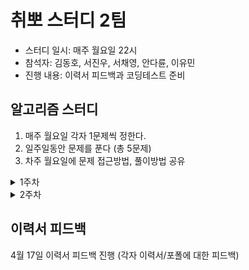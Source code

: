 # 취뽀 스터디 2팀
- 스터디 일시: 매주 월요일 22시
- 참석자: 김동호, 서진우, 서채영, 안다륜, 이유민
- 진행 내용: 이력서 피드백과 코딩테스트 준비

## 알고리즘 스터디
1. 매주 월요일 각자 1문제씩 정한다.
2. 일주일동안 문제를 푼다 (총 5문제)
3. 차주 월요일에 문제 접근방법, 풀이방법 공유


<details>
    <summary>1주차</summary>

- [[프로그래머스_LV2] 게임 맵 최단거리](https://school.programmers.co.kr/learn/courses/30/lessons/1844)
- [[프로그래머스_LV2] 택배 배달과 수거하기](https://school.programmers.co.kr/learn/courses/30/lessons/150369)
- [[백준_골드3] 벽 부수고 이동하기](https://www.acmicpc.net/problem/2206)
- [[프로그래머스_LV2] 모음사전](https://school.programmers.co.kr/learn/courses/30/lessons/84512)
- [[프로그래머스_입문] 편지](https://school.programmers.co.kr/learn/courses/30/lessons/120898)
</details>
<details>
    <summary>2주차</summary>

- [[프로그래머스_LV2] 이모티콘 할인행사](https://school.programmers.co.kr/learn/courses/30/lessons/150368)
- [[프로그래머스_LV2] 순위 검색](https://school.programmers.co.kr/learn/courses/30/lessons/72412)
- [[프로그래머스_LV2] 큰 수 만들기](https://school.programmers.co.kr/learn/courses/30/lessons/42883)
- [[프로그래머스_LV1] 개인정보 수집 유효기간](https://school.programmers.co.kr/learn/courses/30/lessons/150370)
- [[프로그래머스_LV1] 모의고사](https://school.programmers.co.kr/learn/courses/30/lessons/42840)
</details>

## 이력서 피드백
4월 17일 이력서 피드백 진행 (각자 이력서/포폴에 대한 피드백)
